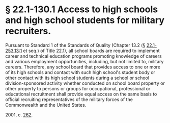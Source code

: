 # § 22.1-130.1 Access to high schools and high school students for military recruiters.

<p>Pursuant to Standard 1 of the Standards of Quality (Chapter 13.2 (§ <a href='http://law.lis.virginia.gov/vacode/22.1-253.13:1/'>22.1-253.13:1</a> et seq.) of Title 22.1), all school boards are required to implement career and technical education programs promoting knowledge of careers and various employment opportunities, including, but not limited to, military careers. Therefore, any school board that provides access to one or more of its high schools and contact with such high school's student body or other contact with its high school students during a school or school division-sponsored activity whether conducted on school board property or other property to persons or groups for occupational, professional or educational recruitment shall provide equal access on the same basis to official recruiting representatives of the military forces of the Commonwealth and the United States.</p><p>2001, c. <a href='http://lis.virginia.gov/cgi-bin/legp604.exe?011+ful+CHAP0262'>262</a>.</p>